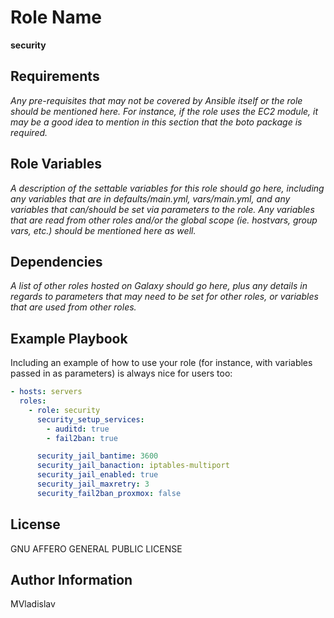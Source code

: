 # Role Name

**security**

## Requirements

_Any pre-requisites that may not be covered by Ansible itself or the role should be mentioned here. For instance, if the role uses the EC2 module, it may be a good idea to mention in this section that the boto package is required._

## Role Variables

_A description of the settable variables for this role should go here, including any variables that are in defaults/main.yml, vars/main.yml, and any variables that can/should be set via parameters to the role. Any variables that are read from other roles and/or the global scope (ie. hostvars, group vars, etc.) should be mentioned here as well._

## Dependencies

_A list of other roles hosted on Galaxy should go here, plus any details in regards to parameters that may need to be set for other roles, or variables that are used from other roles._

## Example Playbook

Including an example of how to use your role (for instance, with variables passed in as parameters) is always nice for users too:

```yml
- hosts: servers
  roles:
    - role: security
      security_setup_services:
        - auditd: true
        - fail2ban: true

      security_jail_bantime: 3600
      security_jail_banaction: iptables-multiport
      security_jail_enabled: true
      security_jail_maxretry: 3
      security_fail2ban_proxmox: false
```

## License

GNU AFFERO GENERAL PUBLIC LICENSE

## Author Information

MVladislav
